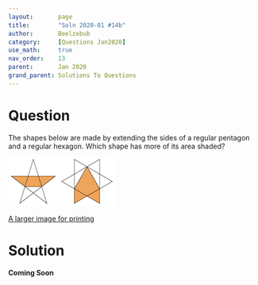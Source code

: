 ```yaml
---
layout:       page
title:        "Soln 2020-01 #14b"
author:       Beelzebub
category:     [Questions Jan2020]
use_math:     true
nav_order:    13
parent:       Jan 2020
grand_parent: Solutions To Questions
---
```


# Question

The shapes below are made by extending the sides of a regular pentagon and a regular hexagon. Which shape has more of its area shaded?

![](/img/jan2020/area1.png)

[A larger image for printing](/img/jan2020/area1.jpeg)

# Solution

**Coming Soon**
